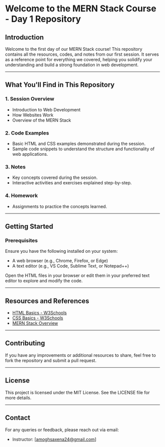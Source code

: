 # Welcome to the MERN Stack Course - Day 1 Repository

## **Introduction**
Welcome to the first day of our MERN Stack course! This repository contains all the resources, codes, and notes from our first session. 
It serves as a reference point for everything we covered, helping you solidify your understanding and build a strong foundation in web development.

---

## **What You'll Find in This Repository**

### 1. **Session Overview**
   - Introduction to Web Development
   - How Websites Work
   - Overview of the MERN Stack

### 2. **Code Examples**
   - Basic HTML and CSS examples demonstrated during the session.
   - Sample code snippets to understand the structure and functionality of web applications.

### 3. **Notes**
   - Key concepts covered during the session.
   - Interactive activities and exercises explained step-by-step.

### 4. **Homework**
   - Assignments to practice the concepts learned.

---

## **Getting Started**

### **Prerequisites**
Ensure you have the following installed on your system:
- A web browser (e.g., Chrome, Firefox, or Edge)
- A text editor (e.g., VS Code, Sublime Text, or Notepad++)


 Open the HTML files in your browser or edit them in your preferred text editor to explore and modify the code.

---

## **Resources and References**

- [HTML Basics - W3Schools](https://www.w3schools.com/html/)
- [CSS Basics - W3Schools](https://www.w3schools.com/css/)
- [MERN Stack Overview](https://www.mongodb.com/mern-stack)

---

## **Contributing**
If you have any improvements or additional resources to share, feel free to fork the repository and submit a pull request.

---

## **License**
This project is licensed under the MIT License. See the LICENSE file for more details.

---

## **Contact**
For any queries or feedback, please reach out via email:
- Instructor: [amoghsaxena24@gmail.com]
